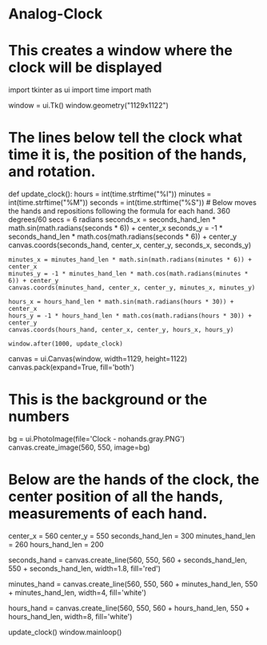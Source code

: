 # Analog-Clock
# This creates a window where the clock will be displayed
import tkinter as ui
import time
import math

window = ui.Tk()
window.geometry("1129x1122")
# The lines below tell the clock what time it is, the position of the hands, and rotation.
def update_clock():
    hours = int(time.strftime("%I"))
    minutes = int(time.strftime("%M"))
    seconds = int(time.strftime("%S"))
    # Below moves the hands and repositions following the formula for each hand. 360 degrees/60 secs = 6 radians
    seconds_x = seconds_hand_len * math.sin(math.radians(seconds * 6)) + center_x
    seconds_y = -1 * seconds_hand_len * math.cos(math.radians(seconds * 6)) + center_y
    canvas.coords(seconds_hand, center_x, center_y, seconds_x, seconds_y)

    minutes_x = minutes_hand_len * math.sin(math.radians(minutes * 6)) + center_x
    minutes_y = -1 * minutes_hand_len * math.cos(math.radians(minutes * 6)) + center_y
    canvas.coords(minutes_hand, center_x, center_y, minutes_x, minutes_y)

    hours_x = hours_hand_len * math.sin(math.radians(hours * 30)) + center_x
    hours_y = -1 * hours_hand_len * math.cos(math.radians(hours * 30)) + center_y
    canvas.coords(hours_hand, center_x, center_y, hours_x, hours_y)

    window.after(1000, update_clock)

canvas = ui.Canvas(window, width=1129, height=1122)
canvas.pack(expand=True, fill='both')

# This is the background or the numbers
bg = ui.PhotoImage(file='Clock - nohands.gray.PNG')
canvas.create_image(560, 550, image=bg)

# Below are the hands of the clock, the center position of all the hands, measurements of each hand.
center_x = 560
center_y = 550
seconds_hand_len = 300
minutes_hand_len = 260
hours_hand_len = 200

seconds_hand = canvas.create_line(560, 550,
                                   560 + seconds_hand_len, 550 + seconds_hand_len,
                                   width=1.8, fill='red')

minutes_hand = canvas.create_line(560, 550,
                                  560 + minutes_hand_len, 550 + minutes_hand_len,
                                  width=4, fill='white')

hours_hand = canvas.create_line(560, 550,
                                560 + hours_hand_len, 550 + hours_hand_len,
                                width=8, fill='white')


update_clock()
window.mainloop()
